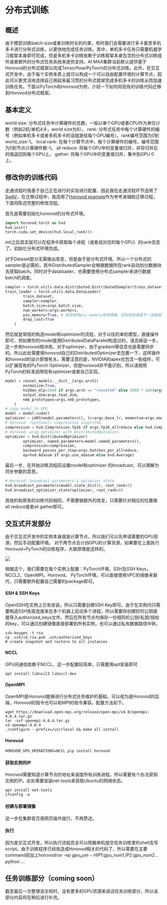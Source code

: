 # 分布式训练

## 概述
由于模型训练batch size或者训练时长的约束，有时我们会需要进行多卡甚至多机多卡进行分布式训练，以更快地完成任务训练。其中，单机多卡任务只需要机器学习框架本身即可完成，但是多机多卡训练依赖于训练框架本身包含的分布式训练组件或者额外的分布式任务系统来提供支持。AI MAX集群当前默认提供基于Horovod的分布式框架以完成Tensorflow/PyTorch的分布式训练。此外，在交互式开发中，由于每个实例本质上就可以构成一个可以自由配置环境的计算节点，因此可以更灵活地选择自己用起来最习惯的分布式框架完成多机多卡的训练从而加速训练任务。下面以PyTorch和Horovod为例，介绍一下如何将现有的训练代码迁移到Horovod分布式框架。

## 基本定义
world size: 分布式任务中计算硬件的总数，一般以单个GPU或者CPU作为单位计数（例如2机/单机4卡，world size为8）。
rank: 分布式任务中每个计算硬件的编号（例如单机多卡或者多机多卡的话就是给每个GPU编号）。rank编号范围为0到world_size-1。
local rank: 在每个计算节点中，每个计算硬件的编号。编号范围为0到节点计算硬件数-1。
all reduce: 将每个GPU中的变量值归并，并将归并后的值返回到每个GPU上。
gather: 将每个GPU中的变量值归并，集中到GPU 0上。

## 修改你的训练代码
走通流程时我基于自己正在进行的实验进行配置，因此我在走通流程环节选用了[SwAV](https://github.com/facebookresearch/swav)，在迁移过程中，我选用了[Horovod example](https://github.com/horovod/horovod/tree/master/examples)作为参考来辅助迁移过程。下面将陈述完整的修改流程。

首先是需要初始化horovod的分布式环境。
```python
import horovod.torch as hvd
hvd.init()
torch.cuda.set_device(hvd.local_rank())
```
init之后其实就可以在程序中获取每个进程（或者说对应的每个GPU）的rank信息了。初始化分布式环境完成。

对于Dataset部分无需做出改变，但是由于是分布式环境，所以一个分布式的sampler是必需的，其中DistributedSampler会根据数据所在rank自动划分数据块去获取batch。同时对于dataloader，也需要使用分布式sampler来进行数据batch的调度。
```python
sampler = torch.utils.data.distributed.DistributedSampler(train_dataset, num_replicas=hvd.size(), rank=hvd.rank())
train_loader = torch.utils.data.DataLoader(
        train_dataset,
        sampler=sampler,
        batch_size=args.batch_size,
        num_workers=args.workers,
        pin_memory=True, # 是否使用pin_memory有待商榷，实际经验速度不一定能提高
        drop_last=True
    )
```
然后就是常规的构造model和optimizer的流程，对于以往的单机模型，直接操作即可，但如果你的model是用DistributedDataParallel构造过的，请去掉这一步，这一步和horovod相冲突。对于optimizer，由于gradient等信息也是需要同步的，所以此处需要用horovod自己的DistributedOptimizer去包裹一下，这样操作和horovod的设计原理有关。需要注意的是，NVIDIA的apex也包含一些组件，可以扩展现有的PyTorch Optimizer，但是horovod并不能识别，所以请按照PyTorch的标准调用现有optimizer或者自己实现。
```python
model = resnet_models.__dict__[args.arch](
        normalize=True,
        hidden_mlp=2048 if args.arch == "resnet50" else 2048 * int(args.arch[-1]),
        output_dim=args.feat_dim,
        nmb_prototypes=args.nmb_prototypes,
    )
# copy model to GPU
model = model.cuda()
optimizer = LARS(model.parameters(), lr=args.base_lr, momentum=args.momentum, weight_decay=args.wd)
# Horovod: (optional) compression algorithm.
compression = hvd.Compression.fp16 if args.fp16_allreduce else hvd.Compression.none
# Horovod: wrap optimizer with DistributedOptimizer.
optimizer = hvd.DistributedOptimizer(
        optimizer, named_parameters=model.named_parameters(),
        compression=compression,
        backward_passes_per_step=args.batches_per_allreduce,
        op=hvd.Adasum if args.use_adasum else hvd.Average)
```
最后一步，在开始训练流程前设置model和optimizer
的broadcast，可以理解为同步参数的意思。
```python
# Horovod: broadcast parameters & optimizer state.
hvd.broadcast_parameters(model.state_dict(), root_rank=0)
hvd.broadcast_optimizer_state(optimizer, root_rank=0)
```
其他的和原有的训练代码相同，不需要做额外的改变，只需要针对相应的位置做all reduce或者all gather即可。

## 交互式开发部分
由于交互式开发中的实例本身就是计算节点，所以我们可以先申请需要的GPU资源，然后手动配置环境。
对于两节点合计四GPU的计算资源，如果要在上面执行Horovod+PyTorch的训练程序，大致原理是这样的。

![](https://i.loli.net/2020/08/01/SE4eimkO7t5bdUs.png)

根据这个，我们需要在每个实例上配置：PyTorch环境，SSH及SSH Keys，NCCL2，OpenMPI，Horovod。
PyTorch环境，可以直接使用VPC的镜像来替代，只需要额外配置自己需要的package即可。
#### SSH & SSH Keys
OpenSSH在实例上已有安装，所以只需要创建SSH Key即可。由于在实例间只需要构造SSH免密连接来在多个机器上启动多个进程，所以需要将创建好的公钥直接导入authorized_keys文件，然后在所有节点均保存一份相同的公钥/私钥/授权的key，可以通过创建镜像直接部署到所有实例，也可以通过私有数据路径中转。
```shell
ssh-keygen -t rsa
cp .ssh/id_rsa.pub .ssh/authorized_keys
# create snapshot and restore to all instances
```
#### NCCL
GPU间通信依赖于NCCL，这一步配置较简单，只需要用apt安装即可
```shell
apt install libnccl2 libnccl-dev
```

#### OpenMPI
OpenMPI是Horovod能够进行分布式任务维护的基础，可以视为是Horovod的后端，Horovod的指令也可以和MPI的指令兼容。配置方法如下。
```shell
wget https://download.open-mpi.org/release/open-mpi/v4.0/openmpi-4.0.4.tar.gz
tar -xvf openmpi-4.0.4.tar.gz
cd openmpi-4.0.4
./configure --prefix=/usr/local && make all install
```

#### Horovod
```shell
HOROVOD_GPU_OPERATIONS=NCCL pip install horovod
```

#### 获取实例的IP
Horovod需要知道计算节点的地址来调度所有训练进程，所以需要有个办法获知实例的IP。此处需要安装net-tools来获取Ubuntu的网络状态。
```shell
apt install net-tools
ifconfig -a
```

#### 创建与部署镜像
这一步在集群首页用网页操作就行，不再赘述。

#### 执行
因为是交互式开发，所以执行流程完全可以照搬单机提交任务训练里的shell去写script。由于训练程序已经改造成Horovod相关的代码了，所以需要在主要command前加上horovodrun -np $gpu_num -H IP1:$gpu_num1,IP2:gpu_num2... python ...

## 任务训练部分（coming soon）
截至最后一次整理该文档时，没有更多的GPU资源来调试任务训练部分，所以该部分内容将在稍后进行补充。
